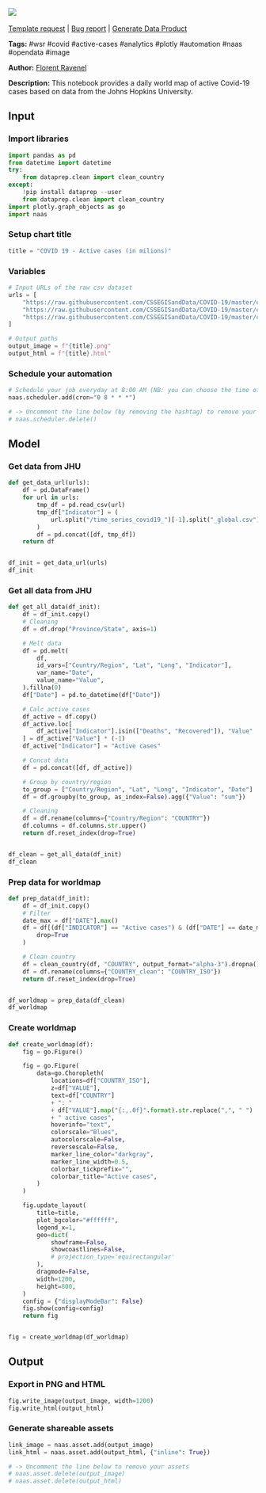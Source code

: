 <a href="https://app.naas.ai/user-redirect/naas/downloader?url=https://raw.githubusercontent.com/jupyter-naas/awesome-notebooks/master/WSR/WSR_Get_daily_Covid19_active_cases_worldmap_JHU.ipynb" target="_parent"><img src="https://naasai-public.s3.eu-west-3.amazonaws.com/Open_in_Naas_Lab.svg"/></a><br><br><a href="https://github.com/jupyter-naas/awesome-notebooks/issues/new?assignees=&labels=&template=template-request.md&title=Tool+-+Action+of+the+notebook+">Template request</a> | <a href="https://github.com/jupyter-naas/awesome-notebooks/issues/new?assignees=&labels=bug&template=bug_report.md&title=WSR+-+Get+daily+Covid19+active+cases+worldmap+JHU:+Error+short+description">Bug report</a> | <a href="https://app.naas.ai/user-redirect/naas/downloader?url=https://raw.githubusercontent.com/jupyter-naas/awesome-notebooks/master/Naas/Naas_Start_data_product.ipynb" target="_parent">Generate Data Product</a>

**Tags:** #wsr #covid #active-cases #analytics #plotly #automation #naas #opendata #image

**Author:** [Florent Ravenel](https://www.linkedin.com/in/ACoAABCNSioBW3YZHc2lBHVG0E_TXYWitQkmwog/)

**Description:** This notebook provides a daily world map of active Covid-19 cases based on data from the Johns Hopkins University.

## Input

### Import libraries


```python
import pandas as pd
from datetime import datetime
try:
    from dataprep.clean import clean_country
except:
    !pip install dataprep --user
    from dataprep.clean import clean_country
import plotly.graph_objects as go
import naas
```

### Setup chart title


```python
title = "COVID 19 - Active cases (in milions)"
```

### Variables


```python
# Input URLs of the raw csv dataset
urls = [
    "https://raw.githubusercontent.com/CSSEGISandData/COVID-19/master/csse_covid_19_data/csse_covid_19_time_series/time_series_covid19_confirmed_global.csv",
    "https://raw.githubusercontent.com/CSSEGISandData/COVID-19/master/csse_covid_19_data/csse_covid_19_time_series/time_series_covid19_deaths_global.csv",
    "https://raw.githubusercontent.com/CSSEGISandData/COVID-19/master/csse_covid_19_data/csse_covid_19_time_series/time_series_covid19_recovered_global.csv",
]

# Output paths
output_image = f"{title}.png"
output_html = f"{title}.html"
```

### Schedule your automation


```python
# Schedule your job everyday at 8:00 AM (NB: you can choose the time of your scheduling bot)
naas.scheduler.add(cron="0 8 * * *")

# -> Uncomment the line below (by removing the hashtag) to remove your scheduler
# naas.scheduler.delete()
```

## Model

### Get data from JHU


```python
def get_data_url(urls):
    df = pd.DataFrame()
    for url in urls:
        tmp_df = pd.read_csv(url)
        tmp_df["Indicator"] = (
            url.split("/time_series_covid19_")[-1].split("_global.csv")[0].capitalize()
        )
        df = pd.concat([df, tmp_df])
    return df


df_init = get_data_url(urls)
df_init
```

### Get all data from JHU


```python
def get_all_data(df_init):
    df = df_init.copy()
    # Cleaning
    df = df.drop("Province/State", axis=1)

    # Melt data
    df = pd.melt(
        df,
        id_vars=["Country/Region", "Lat", "Long", "Indicator"],
        var_name="Date",
        value_name="Value",
    ).fillna(0)
    df["Date"] = pd.to_datetime(df["Date"])

    # Calc active cases
    df_active = df.copy()
    df_active.loc[
        df_active["Indicator"].isin(["Deaths", "Recovered"]), "Value"
    ] = df_active["Value"] * (-1)
    df_active["Indicator"] = "Active cases"

    # Concat data
    df = pd.concat([df, df_active])

    # Group by country/region
    to_group = ["Country/Region", "Lat", "Long", "Indicator", "Date"]
    df = df.groupby(to_group, as_index=False).agg({"Value": "sum"})

    # Cleaning
    df = df.rename(columns={"Country/Region": "COUNTRY"})
    df.columns = df.columns.str.upper()
    return df.reset_index(drop=True)


df_clean = get_all_data(df_init)
df_clean
```

### Prep data for worldmap


```python
def prep_data(df_init):
    df = df_init.copy()
    # Filter
    date_max = df["DATE"].max()
    df = df[(df["INDICATOR"] == "Active cases") & (df["DATE"] == date_max)].reset_index(
        drop=True
    )

    # Clean country
    df = clean_country(df, "COUNTRY", output_format="alpha-3").dropna()
    df = df.rename(columns={"COUNTRY_clean": "COUNTRY_ISO"})
    return df.reset_index(drop=True)


df_worldmap = prep_data(df_clean)
df_worldmap
```

### Create worldmap


```python
def create_worldmap(df):
    fig = go.Figure()

    fig = go.Figure(
        data=go.Choropleth(
            locations=df["COUNTRY_ISO"],
            z=df["VALUE"],
            text=df["COUNTRY"]
            + ": "
            + df["VALUE"].map("{:,.0f}".format).str.replace(",", " ")
            + " active cases",
            hoverinfo="text",
            colorscale="Blues",
            autocolorscale=False,
            reversescale=False,
            marker_line_color="darkgray",
            marker_line_width=0.5,
            colorbar_tickprefix="",
            colorbar_title="Active cases",
        )
    )

    fig.update_layout(
        title=title,
        plot_bgcolor="#ffffff",
        legend_x=1,
        geo=dict(
            showframe=False,
            showcoastlines=False,
            # projection_type='equirectangular'
        ),
        dragmode=False,
        width=1200,
        height=800,
    )
    config = {"displayModeBar": False}
    fig.show(config=config)
    return fig


fig = create_worldmap(df_worldmap)
```

## Output

### Export in PNG and HTML


```python
fig.write_image(output_image, width=1200)
fig.write_html(output_html)
```

### Generate shareable assets


```python
link_image = naas.asset.add(output_image)
link_html = naas.asset.add(output_html, {"inline": True})

# -> Uncomment the line below to remove your assets
# naas.asset.delete(output_image)
# naas.asset.delete(output_html)
```
